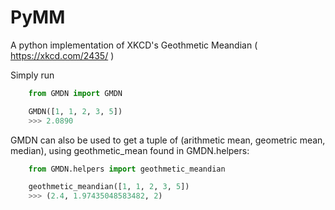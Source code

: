 # PyMM
A python implementation of XKCD's Geothmetic Meandian ( https://xkcd.com/2435/ )

Simply run 
```python
    from GMDN import GMDN

    GMDN([1, 1, 2, 3, 5])
    >>> 2.0890
```

GMDN can also be used to get a tuple of (arithmetic mean, geometric mean, median), using geothmetic_mean found in GMDN.helpers:
```python
    from GMDN.helpers import geothmetic_meandian

    geothmetic_meandian([1, 1, 2, 3, 5])
    >>> (2.4, 1.97435048583482, 2)
```